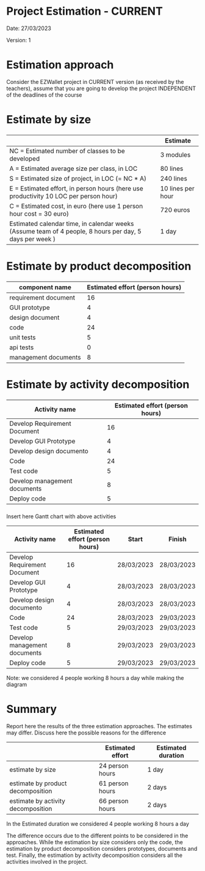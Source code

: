 # Project Estimation - CURRENT
Date: 27/03/2023

Version: 1


# Estimation approach
Consider the EZWallet  project in CURRENT version (as received by the teachers), assume that you are going to develop the project INDEPENDENT of the deadlines of the course
# Estimate by size
### 
|             | Estimate                        |             
| ----------- | ------------------------------- |  
| NC =  Estimated number of classes to be developed   |             3 modules                |             
|  A = Estimated average size per class, in LOC       |             80 lines               | 
| S = Estimated size of project, in LOC (= NC * A) |240 lines |
| E = Estimated effort, in person hours (here use productivity 10 LOC per person hour)  |                  10 lines per hour                    |   
| C = Estimated cost, in euro (here use 1 person hour cost = 30 euro) | 720 euros  | 
| Estimated calendar time, in calendar weeks (Assume team of 4 people, 8 hours per day, 5 days per week ) |           1 day        |               

# Estimate by product decomposition
### 
|         component name    | Estimated effort (person hours)   |             
| ----------- | ------------------------------- | 
|requirement document    | 16 |
| GUI prototype | 4 |
|design document | 4 |
|code |24|
| unit tests |5|
| api tests |0|
| management documents  |8|



# Estimate by activity decomposition
### 
|         Activity name    | Estimated effort (person hours)   |             
| ----------- | ------------------------------- | 
| Develop Requirement Document | 16|
| Develop GUI Prototype | 4|
| Develop design documento| 4|
| Code | 24|
| Test code | 5|
| Develop management documents  |8|
| Deploy code| 5|
###
Insert here Gantt chart with above activities

|         Activity name    | Estimated effort (person hours)   |    Start   | Finish    |
| ----------- | ------------------------------- | ----------- | ----------- |
|         Develop Requirement Document    | 16   |    28/03/2023   | 28/03/2023    |
|         Develop GUI Prototype    | 4   |    28/03/2023   | 28/03/2023    |
|         Develop design documento    | 4   |    28/03/2023   | 28/03/2023    |
|         Code    | 24   |    28/03/2023   | 29/03/2023    |
|         Test code    | 5   |    29/03/2023   | 29/03/2023    |
|         Develop management documents    | 8   |    29/03/2023   | 29/03/2023    |
|         Deploy code    | 5   |    29/03/2023  | 29/03/2023    |

Note: we considered 4 people working 8 hours a day while making the diagram

# Summary

Report here the results of the three estimation approaches. The  estimates may differ. Discuss here the possible reasons for the difference

|             | Estimated effort                        |   Estimated duration |          
| ----------- | ------------------------------- | ---------------|
| estimate by size |24 person hours| 1 day
| estimate by product decomposition |61 person hours| 2 days
| estimate by activity decomposition |66 person hours| 2 days

In the Estimated duration we considered 4 people working 8 hours a day

The difference occurs due to the different points to be considered in the approaches. While the estimation by size considers only the code, the estimation by product decomposition considers prototypes, documents and test. Finally, the estimation by activity decomposition considers all the activities involved in the project.
